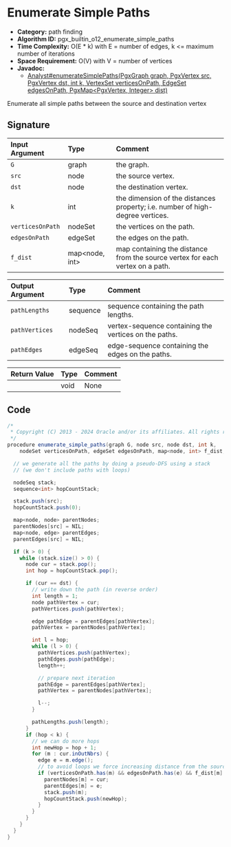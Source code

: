# Enumerate Simple Paths

- **Category:** path finding
- **Algorithm ID:** pgx_builtin_o12_enumerate_simple_paths
- **Time Complexity:** O(E * k) with E = number of edges, k <= maximum number of iterations
- **Space Requirement:** O(V) with V = number of vertices
- **Javadoc:**
  - [Analyst#enumerateSimplePaths(PgxGraph graph, PgxVertex<ID> src, PgxVertex<ID> dst, int k, VertexSet<ID> verticesOnPath, EdgeSet edgesOnPath, PgxMap<PgxVertex<ID>, Integer> dist)](https://docs.oracle.com/en/database/oracle/property-graph/24.3/spgjv/oracle/pgx/api/Analyst.html#enumerateSimplePaths_oracle_pgx_api_PgxGraph_oracle_pgx_api_PgxVertex_oracle_pgx_api_PgxVertex_int_oracle_pgx_api_VertexSet_oracle_pgx_api_EdgeSet_oracle_pgx_api_PgxMap_)

Enumerate all simple paths between the source and destination vertex

## Signature

| Input Argument | Type | Comment |
| :--- | :--- | :--- |
| `G` | graph | the graph. |
| `src` | node | the source vertex. |
| `dst` | node | the destination vertex. |
| `k` | int | the dimension of the distances property; i.e. number of high-degree vertices. |
| `verticesOnPath` | nodeSet | the vertices on the path. |
| `edgesOnPath` | edgeSet | the edges on the path. |
| `f_dist` | map<node, int> | map containing the distance from the source vertex for each vertex on a path. |

| Output Argument | Type | Comment |
| :--- | :--- | :--- |
| `pathLengths` | sequence<int> | sequence containing the path lengths. |
| `pathVertices` | nodeSeq | vertex-sequence containing the vertices on the paths. |
| `pathEdges` | edgeSeq | edge-sequence containing the edges on the paths. |

| Return Value | Type | Comment |
| :--- | :--- | :--- |
| | void | None |

## Code

```java
/*
 * Copyright (C) 2013 - 2024 Oracle and/or its affiliates. All rights reserved.
 */
procedure enumerate_simple_paths(graph G, node src, node dst, int k,
    nodeSet verticesOnPath, edgeSet edgesOnPath, map<node, int> f_dist; sequence<int> pathLengths, nodeSeq pathVertices, edgeSeq pathEdges) {

  // we generate all the paths by doing a pseudo-DFS using a stack
  // (we don't include paths with loops)

  nodeSeq stack;
  sequence<int> hopCountStack;

  stack.push(src);
  hopCountStack.push(0);

  map<node, node> parentNodes;
  parentNodes[src] = NIL;
  map<node, edge> parentEdges;
  parentEdges[src] = NIL;

  if (k > 0) {
    while (stack.size() > 0) {
      node cur = stack.pop();
      int hop = hopCountStack.pop();

      if (cur == dst) {
        // write down the path (in reverse order)
        int length = 1;
        node pathVertex = cur;
        pathVertices.push(pathVertex);

        edge pathEdge = parentEdges[pathVertex];
        pathVertex = parentNodes[pathVertex];

        int l = hop;
        while (l > 0) {
          pathVertices.push(pathVertex);
          pathEdges.push(pathEdge);
          length++;

          // prepare next iteration
          pathEdge = parentEdges[pathVertex];
          pathVertex = parentNodes[pathVertex];

          l--;
        }

        pathLengths.push(length);
      }
      if (hop < k) {
        // we can do more hops
        int newHop = hop + 1;
        for (m : cur.inOutNbrs) {
          edge e = m.edge();
          // to avoid loops we force increasing distance from the source
          if (verticesOnPath.has(m) && edgesOnPath.has(e) && f_dist[m] <= k && f_dist[cur] < f_dist[m]) {
            parentNodes[m] = cur;
            parentEdges[m] = e;
            stack.push(m);
            hopCountStack.push(newHop);
          }
        }
      }
    }
  }
}
```
